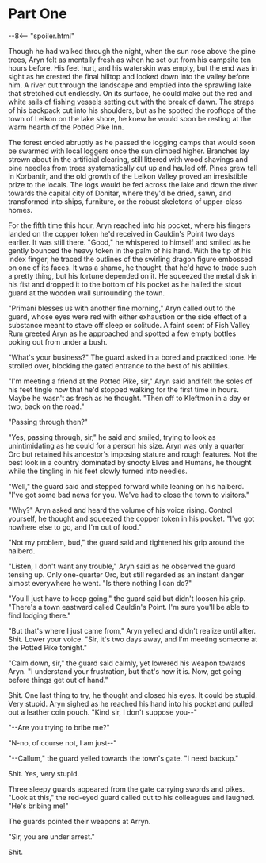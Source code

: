 # Part One

--8<-- "spoiler.html"

Though he had walked through the night, when the sun rose above the pine trees, Aryn felt as mentally fresh as when he set out from his campsite ten hours before. His feet hurt, and his waterskin was empty, but the end was in sight as he crested the final hilltop and looked down into the valley before him. A river cut through the landscape and emptied into the sprawling lake that stretched out endlessly. On its surface, he could make out the red and white sails of fishing vessels setting out with the break of dawn. The straps of his backpack cut into his shoulders, but as he spotted the rooftops of the town of Leikon on the lake shore, he knew he would soon be resting at the warm hearth of the Potted Pike Inn.

The forest ended abruptly as he passed the logging camps that would soon be swarmed with local loggers once the sun climbed higher. Branches lay strewn about in the artificial clearing, still littered with wood shavings and pine needles from trees systematically cut up and hauled off. Pines grew tall in Korbantir, and the old growth of the Leikon Valley proved an irresistible prize to the locals. The logs would be fed across the lake and down the river towards the capital city of Donitar, where they'd be dried, sawn, and transformed into ships, furniture, or the robust skeletons of upper-class homes.

For the fifth time this hour, Aryn reached into his pocket, where his fingers landed on the copper token he'd received in Cauldin's Point two days earlier. It was still there. "Good," he whispered to himself and smiled as he gently bounced the heavy token in the palm of his hand. With the tip of his index finger, he traced the outlines of the swirling dragon figure embossed on one of its faces. It was a shame, he thought, that he'd have to trade such a pretty thing, but his fortune depended on it. He squeezed the metal disk in his fist and dropped it to the bottom of his pocket as he hailed the stout guard at the wooden wall surrounding the town.

"Primani blesses us with another fine morning," Aryn called out to the guard, whose eyes were red with either exhaustion or the side effect of a substance meant to stave off sleep or solitude. A faint scent of Fish Valley Rum greeted Aryn as he approached and spotted a few empty bottles poking out from under a bush.

"What's your business?" The guard asked in a bored and practiced tone. He strolled over, blocking the gated entrance to the best of his abilities.

"I'm meeting a friend at the Potted Pike, sir," Aryn said and felt the soles of his feet tingle now that he'd stopped walking for the first time in hours. Maybe he wasn't as fresh as he thought. "Then off to Kleftmon in a day or two, back on the road."

"Passing through then?"

"Yes, passing through, sir," he said and smiled, trying to look as unintimidating as he could for a person his size. Aryn was only a quarter Orc but retained his ancestor's imposing stature and rough features. Not the best look in a country dominated by snooty Elves and Humans, he thought while the tingling in his feet slowly turned into needles.

"Well," the guard said and stepped forward while leaning on his halberd. "I've got some bad news for you. We've had to close the town to visitors."

"Why?" Aryn asked and heard the volume of his voice rising. Control yourself, he thought and squeezed the copper token in his pocket. "I've got nowhere else to go, and I'm out of food."

"Not my problem, bud," the guard said and tightened his grip around the halberd.

"Listen, I don't want any trouble," Aryn said as he observed the guard tensing up. Only one-quarter Orc, but still regarded as an instant danger almost everywhere he went. "Is there nothing I can do?"

"You'll just have to keep going," the guard said but didn't loosen his grip. "There's a town eastward called Cauldin's Point. I'm sure you'll be able to find lodging there."

"But that's where I just came from," Aryn yelled and didn't realize until after. Shit. Lower your voice. "Sir, it's two days away, and I'm meeting someone at the Potted Pike tonight."

"Calm down, sir," the guard said calmly, yet lowered his weapon towards Aryn. "I understand your frustration, but that's how it is. Now, get going before things get out of hand."

Shit. One last thing to try, he thought and closed his eyes. It could be stupid. Very stupid. Aryn sighed as he reached his hand into his pocket and pulled out a leather coin pouch. "Kind sir, I don't suppose you--"

"--Are you trying to bribe me?"

"N-no, of course not, I am just--"

"--Callum," the guard yelled towards the town's gate. "I need backup."

Shit. Yes, very stupid.

Three sleepy guards appeared from the gate carrying swords and pikes. "Look at this," the red-eyed guard called out to his colleagues and laughed. "He's bribing me!"

The guards pointed their weapons at Arryn.

"Sir, you are under arrest."

Shit.
